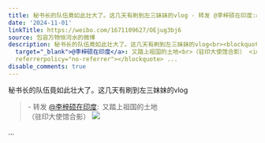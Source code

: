 ```yaml
---
title: 秘书长的队伍竟如此壮大了。这几天有刷到左三妹妹的vlog - 转发 @李梓硕在印度:&ensp;又踏上祖国的土地（驻印大使馆合影） [图片]
date: '2024-11-01'
linkTitle: https://weibo.com/1671109627/OEjug3bj6
source: 包容万物恒河水的微博
description: 秘书长的队伍竟如此壮大了。这几天有刷到左三妹妹的vlog<br><blockquote> - 转发 <a href="https://weibo.com/6095102307"
  target="_blank">@李梓硕在印度</a>: 又踏上祖国的土地<br>（驻印大使馆合影） <img style="" src="https://tvax2.sinaimg.cn/large/006EuqxJgy1hv79rqksz3j31hc0u07aa.jpg"
  referrerpolicy="no-referrer"></blockquote> ...
disable_comments: true
---
```

秘书长的队伍竟如此壮大了。这几天有刷到左三妹妹的vlog<br><blockquote> - 转发 <a href="https://weibo.com/6095102307" target="_blank">@李梓硕在印度</a>: 又踏上祖国的土地<br>（驻印大使馆合影） <img style="" src="https://tvax2.sinaimg.cn/large/006EuqxJgy1hv79rqksz3j31hc0u07aa.jpg" referrerpolicy="no-referrer"></blockquote> ...